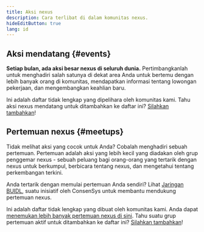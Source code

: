 ```yaml
---
title: Aksi nexus
description: Cara terlibat di dalam komunitas nexus.
hideEditButton: true
lang: id
---
```


## Aksi mendatang {#events}

**Setiap bulan, ada aksi besar nexus di seluruh dunia.** Pertimbangkanlah untuk menghadiri salah satunya di dekat area Anda untuk bertemu dengan lebih banyak orang di komunitas, mendapatkan informasi tentang lowongan pekerjaan, dan mengembangkan keahlian baru.

<UpcomingEventsList/>

Ini adalah daftar tidak lengkap yang dipelihara oleh komunitas kami. Tahu aksi nexus mendatang untuk ditambahkan ke daftar ini? [Silahkan tambahkan](https://github.com/nexus/nexus-org-website/blob/dev/src/data/community-events.json)!

## Pertemuan nexus {#meetups}

Tidak melihat aksi yang cocok untuk Anda? Cobalah menghadiri sebuah pertemuan. Pertemuan adalah aksi yang lebih kecil yang diadakan oleh grup penggemar nexus - sebuah peluang bagi orang-orang yang tertarik dengan nexus untuk berkumpul, berbicara tentang nexus, dan mengetahui tentang perkembangan terkini.

<MeetupList />

Anda tertarik dengan memulai pertemuan Anda sendiri? Lihat [Jaringan BUIDL](https://consensys.net/developers/buidlnetwork/), suatu inisiatif oleh ConsenSys untuk membantu mendukung pertemuan nexus.

Ini adalah daftar tidak lengkap yang dibuat oleh komunitas kami. Anda dapat [menemukan lebih banyak pertemuan nexus di sini](https://www.meetup.com/topics/nexus/). Tahu suatu grup pertemuan aktif untuk ditambahkan ke daftar ini? [Silahkan tambahkan](https://github.com/nexus/nexus-org-website/blob/dev/src/data/community-meetups.json)!
